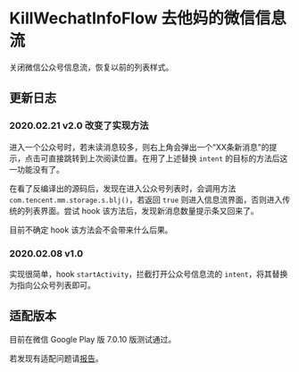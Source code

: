# KillWechatInfoFlow 去他妈的微信信息流

关闭微信公众号信息流，恢复以前的列表样式。

## 更新日志

### 2020.02.21 v2.0  改变了实现方法
进入一个公众号时，若未读消息较多，则右上角会弹出一个“XX条新消息”的提示，点击可直接跳转到上次阅读位置。在用了上述替换 `intent` 的目标的方法后这一功能没有了。

在看了反编译出的源码后，发现在进入公众号列表时，会调用方法 `com.tencent.mm.storage.s.blj()`，若返回 `true` 则进入信息流界面，否则进入传统的列表界面。尝试 hook 该方法后，发现新消息数量提示条又回来了。

目前不确定 hook 该方法会不会带来什么后果。

### 2020.02.08 v1.0
实现很简单，hook `startActivity`，拦截打开公众号信息流的 `intent`，将其替换为指向公众号列表即可。

## 适配版本

目前在微信 Google Play 版 7.0.10 版测试通过。

若发现有适配问题请[报告](https://github.com/chouqibao/KillWechatInfoFlow/issues)。
